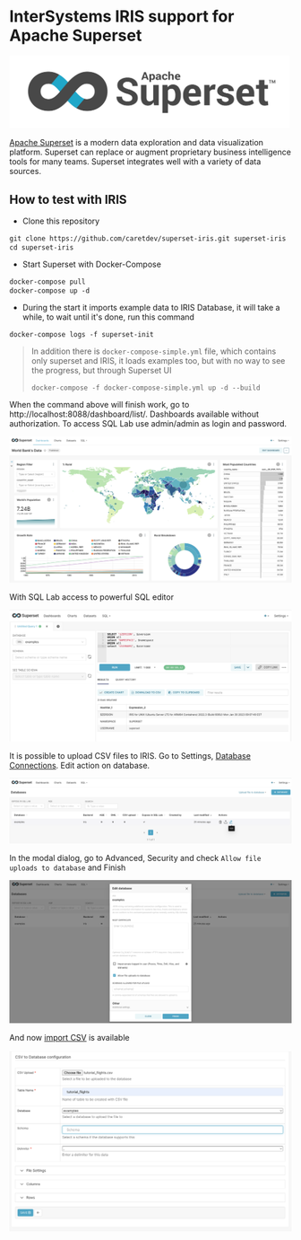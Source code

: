 # InterSystems IRIS support for Apache Superset

<img
  src="https://github.com/apache/superset/raw/master/superset-frontend/src/assets/branding/superset-logo-horiz-apache.png"
  alt="Superset"
  width="500"
/>

[Apache Superset](https://superset.apache.org/) is a modern data exploration and data visualization platform. Superset can replace or augment proprietary business intelligence tools for many teams. Superset integrates well with a variety of data sources.

## How to test with IRIS

* Clone this repository

```shell
git clone https://github.com/caretdev/superset-iris.git superset-iris
cd superset-iris
```

* Start Superset with Docker-Compose
```shell
docker-compose pull
docker-compose up -d
```

* During the start it imports example data to IRIS Database, it will take a while, to wait until it's done, run this command
```shell
docker-compose logs -f superset-init
```

> In addition there is `docker-compose-simple.yml` file, which contains only superset and IRIS, it loads examples too, but with no way to see the progress, but through Superset UI
> ```
> docker-compose -f docker-compose-simple.yml up -d --build 
> ```

When the command above will finish work, go to http://localhost:8088/dashboard/list/. Dashboards available without authorization. To access SQL Lab use admin/admin as login and password.

![Apache Superset](https://raw.githubusercontent.com/caretdev/superset-iris/main/imgs/superset.png)

With SQL Lab access to powerful SQL editor

![Apache Superset](https://raw.githubusercontent.com/caretdev/superset-iris/main/imgs/sqllab.png)

It is possible to upload CSV files to IRIS. Go to Settings, [Database Connections](http://localhost:8088/databaseview/list/). Edit action on database.

![Databases list](https://raw.githubusercontent.com/caretdev/superset-iris/main/imgs/databases.png)

In the modal dialog, go to Advanced, Security and check `Allow file uploads to database` and Finish

![Edit database](https://raw.githubusercontent.com/caretdev/superset-iris/main/imgs/edit-database.png)

And now [import CSV](http://localhost:8088/csvtodatabaseview/form) is available

![Import CSV](https://raw.githubusercontent.com/caretdev/superset-iris/main/imgs/import-csv.png)